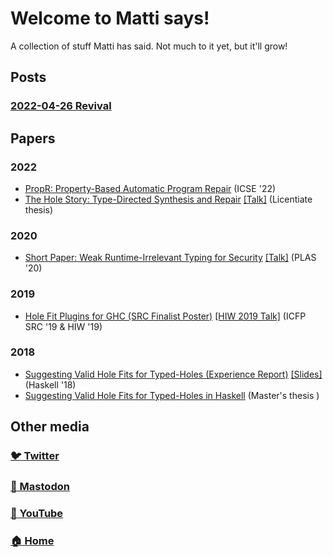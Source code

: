 Welcome to Matti says!
===

A collection of stuff Matti has said. Not much to it yet, but it'll grow!

Posts
---
### [2022-04-26 Revival](/posts/2022/04/26/revival.html)

Papers
---

### 2022
+ [PropR: Property-Based Automatic Program Repair](https://mpg.is/papers/gissurarson2022propr.pdf) (ICSE '22)
+ [The Hole Story: Type-Directed Synthesis and Repair](https://mpg.is/papers/gissurarson2022licentiate.pdf) [[Talk]](https://youtu.be/AClturcbDOk) (Licentiate thesis)
### 2020
+ [Short Paper: Weak Runtime-Irrelevant Typing for Security](https://mpg.is/papers/gissurarson2020short-paper-weak.pdf) [[Talk]](https://youtu.be/hqrzsj0YcJs) (PLAS '20)
### 2019
+ [Hole Fit Plugins for GHC (SRC Finalist Poster)](https://mpg.is/papers/gissurarson2019hole.pdf) [[HIW 2019 Talk]](https://mpg.is/papers/gissurarson2019hiw.pdf) (ICFP SRC '19 & HIW '19)
### 2018
+ [Suggesting Valid Hole Fits for Typed-Holes (Experience Report)](https://mpg.is/papers/gissurarson2018suggesting.pdf)
  [[Slides]](https://mpg.is/papers/gissurarson2018suggesting-talk.pdf) (Haskell '18)
+ [Suggesting Valid Hole Fits for Typed-Holes in Haskell](https://mpg.is/papers/gissurarson2018suggesting-msc.pdf) (Master's thesis )

Other media
----

### [🐦 Twitter](https://twitter.com/tritlo)
### [🐘 Mastodon](https://lodfill.is/web/accounts/107055820573214939)
### [🎥 YouTube](https://www.youtube.com/c/Matth%C3%ADasP%C3%A1llGissurarson/featured)
### [🏠 Home](https://mpg.is/)
